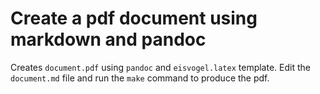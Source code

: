 # Create a pdf document using markdown and pandoc

Creates `document.pdf` using `pandoc` and `eisvogel.latex` template.
Edit the `document.md` file and run the `make` command to produce the pdf.
